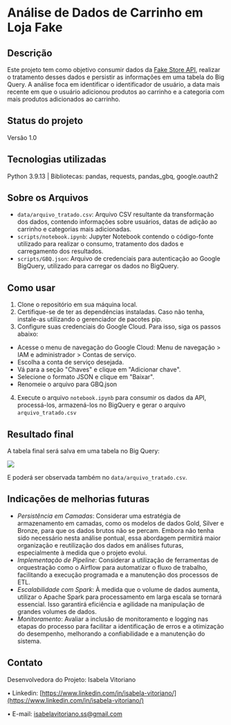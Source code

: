 # Análise de Dados de Carrinho em Loja Fake

## Descrição
Este projeto tem como objetivo consumir dados da [Fake Store API](https://fakestoreapi.com/docs), realizar o tratamento desses dados e persistir as informações em uma tabela do Big Query. A análise foca em identificar o identificador de usuário, a data mais recente em que o usuário adicionou produtos ao carrinho e a categoria com mais produtos adicionados ao carrinho.

## Status do projeto
Versão 1.0

## Tecnologias utilizadas
Python 3.9.13 | Bibliotecas: pandas, requests, pandas_gbq, google.oauth2

## Sobre os Arquivos
- `data/arquivo_tratado.csv`: Arquivo CSV resultante da transformação dos dados, contendo informações sobre usuários, datas de adição ao carrinho e categorias mais adicionadas.
- `scripts/notebook.ipynb`: Jupyter Notebook contendo o código-fonte utilizado para realizar o consumo, tratamento dos dados e carregamento dos resultados.
- `scripts/GBQ.json`: Arquivo de credenciais para autenticação ao Google BigQuery, utilizado para carregar os dados no BigQuery.

## Como usar

1. Clone o repositório em sua máquina local.
2. Certifique-se de ter as dependências instaladas. Caso não tenha, instale-as utilizando o gerenciador de pacotes pip.
3. Configure suas credenciais do Google Cloud. Para isso, siga os passos abaixo:
  - Acesse o menu de navegação do Google Cloud: Menu de navegação > IAM e administrador > Contas de serviço.
  - Escolha a conta de serviço desejada.
  - Vá para a seção "Chaves" e clique em "Adicionar chave".
  - Selecione o formato JSON e clique em "Baixar".
  - Renomeie o arquivo para GBQ.json
4. Execute o arquivo `notebook.ipynb` para consumir os dados da API, processá-los, armazená-los no BigQuery e gerar o arquivo `arquivo_tratado.csv`

## Resultado final
A tabela final será salva em uma tabela no Big Query:

<img src="https://drive.google.com/uc?id=1_ljLM9CEPSLg-tu7AuxQo-dJRWWO6PdP">

E poderá ser observada também no `data/arquivo_tratado.csv`.

## Indicações de melhorias futuras
- *Persistência em Camadas*: Considerar uma estratégia de armazenamento em camadas, como os modelos de dados Gold, Silver e Bronze, para que os dados brutos não se percam. Embora não tenha sido necessário nesta análise pontual, essa abordagem permitirá maior organização e reutilização dos dados em análises futuras, especialmente à medida que o projeto evolui.
- *Implementação de Pipeline*: Considerar a utilização de ferramentas de orquestração como o Airflow para automatizar o fluxo de trabalho, facilitando a execução programada e a manutenção dos processos de ETL.
- *Escalabilidade com Spark*: À medida que o volume de dados aumenta, utilizar o Apache Spark para processamento em larga escala se tornará essencial. Isso garantirá eficiência e agilidade na manipulação de grandes volumes de dados.
- *Monitoramento*: Avaliar a inclusão de monitoramento e logging nas etapas do processo para facilitar a identificação de erros e a otimização do desempenho, melhorando a confiabilidade e a manutenção do sistema.

## Contato

Desenvolvedora do Projeto: Isabela Vitoriano

• Linkedin: [https://www.linkedin.com/in/isabela-vitoriano/](https://www.linkedin.com/in/isabela-vitoriano/)

• E-mail: [isabelavitoriano.ss@gmail.com](isabelavitoriano.ss@gmail.com)
  
